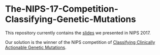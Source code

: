# The-NIPS-17-Competition-Classifying-Genetic-Mutations

This repository currently contains the [slides](https://github.com/sheryl-ai/The-NIPS-17-Competition-Classifying-Genetic-Mutations/blob/master/NIPS%20workshop.pdf) we presented in NIPS 2017. 

Our solution is the winner of the NIPS competition of [Classifying Clinically Actionable Genetic Mutations](https://www.mskcc.org/trending-topics/msk-advances-its-ai-machine-learning-nips-2017).
